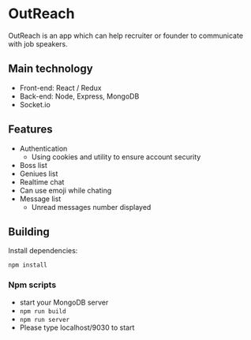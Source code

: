 # OutReach

OutReach is an app which can help recruiter or founder to communicate with job speakers.

## Main technology

* Front-end: React / Redux
* Back-end: Node, Express, MongoDB
* Socket.io

## Features

* Authentication
    * Using cookies and utility to ensure account security 
* Boss list
* Geniues list
* Realtime  chat
* Can use emoji while chating
* Message list
    * Unread messages number displayed

## Building

Install dependencies:

```
npm install
```

### Npm scripts

* start your MongoDB server
* `npm run build`
* `npm run server`
* Please type localhost/9030 to start
